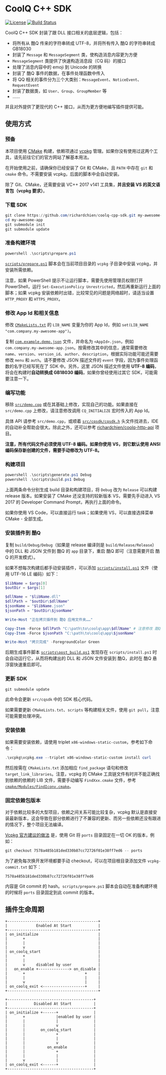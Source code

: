 # CoolQ C++ SDK

[![License](https://img.shields.io/github/license/richardchien/coolq-cpp-sdk.svg)](LICENSE)
[![Build Status](https://img.shields.io/appveyor/ci/richardchien/coolq-cpp-sdk.svg)](https://ci.appveyor.com/project/richardchien/coolq-cpp-sdk)

CoolQ C++ SDK 封装了跟 DLL 接口相关的底层逻辑，包括：

- 将所有从 酷Q 传来的字符串转成 UTF-8，并将所有传入 酷Q 的字符串转成 GB18030
- 封装了 `Message` 和 `MessageSegment` 类，使构造消息内容更为方便
- `MessageSegment` 类提供了快速构造消息段（CQ 码）的接口
- 处理了消息内容中的 emoji 到 Unicode 的转换
- 封装了 酷Q 事件的数据，在事件处理函数中传入
- 将 QQ 相关的事件分为三个大类别：`MessageEvent`、`NoticeEvent`、`RequestEvent`
- 封装了数据类，如 `User`、`Group`、`GroupMember` 等
- ……

并且对外提供了更现代的 C++ 接口，从而为更方便地编写插件提供可能。

## 使用方式

### 预备

本项目使用 [CMake](https://cmake.org/) 构建，依赖项通过 [vcpkg](https://github.com/Microsoft/vcpkg) 管理。如果你没有使用过这两个工具，请先前往它们的官方网站了解基本用法。

在开始使用之前，请确保你已经安装了 Git 和 CMake，且 `PATH` 中存在 `git` 和 `cmake` 命令。不需要安装 vcpkg，后面的脚本中会自动安装。

除了 Git、CMake，还需要安装 VC++ 2017 v141 工具集，**并且安装 VS 的英文语言包（vcpkg 要求）**。

### 下载 SDK

```ps1
git clone https://github.com/richardchien/coolq-cpp-sdk.git my-awesome-app
cd my-awesome-app
git submodule init
git submodule update
```

### 准备构建环境

```ps1
powershell .\scripts\prepare.ps1
```

[`scripts/prepare.ps1`](scripts/prepare.ps1) 脚本会在当前项目目录的 `vcpkg` 子目录中安装 vcpkg，并安装所需依赖。

注意，如果 PowerShell 提示不让运行脚本，需要先使用管理员权限打开 PowerShell，运行 `Set-ExecutionPolicy Unrestricted`，然后再重新运行上面的脚本；如果 vcpkg 安装依赖时出错，比较常见的问题是网络超时，请适当设置 `HTTP_PROXY` 和 `HTTPS_PROXY`。

### 修改 App Id 和相关信息

修改 [`CMakeLists.txt`](CMakeLists.txt) 的 `LIB_NAME` 变量为你的 App Id，例如 `set(LIB_NAME "com.company.my-awesome-app")`。

复制 [`com.example.demo.json`](com.example.demo.json) 文件，并命名为 `<AppId>.json`，例如 `com.company.my-awesome-app.json`。按需修改其中的信息，通常需要修改 `name`、`version`、`version_id`、`author`、`description`，根据实际功能可能还需要修改 `menu` 和 `auth`。请不要修改 JSON 描述文件的 `event` 字段，因为事件处理函数的名字已经写死在了 SDK 中。另外，这里 JSON 描述文件使用 **UTF-8 编码**，将会在构建时**自动转换成 GB18030 编码**，如果你曾经使用过其它 SDK，可能需要注意一下。

### 编写功能

移除 [`src/demo.cpp`](src/demo.cpp) 或在其基础上修改，实现自己的功能。如果直接在 `src/demo.cpp` 上修改，请注意修改调用 `CQ_INITIALIZE` 宏时传入的 App Id。

具体 API 请参考 `src/demo.cpp`，或顺着 [`src/cqsdk/cqsdk.h`](src/cqsdk/cqsdk.h) 头文件找进去，IDE 的自动补全帮助会很大。除此之外，还可以参考 [richardchien/coolq-http-api](https://github.com/richardchien/coolq-http-api) 项目。

**注意，所有代码文件必须使用 UTF-8 编码。如果你使用 VS，则它默认使用 ANSI 编码保存新创建的文件，需要手动修改为 UTF-8。**

### 构建项目

```ps1
powershell .\scripts\generate.ps1 Debug
powershell .\scripts\build.ps1 Debug
```

上面两条命令分别生成 build 目录和构建项目，将 `Debug` 改为 `Release` 可以构建 release 版本。如果安装了 CMake 还没支持的较新版本 VS，需要先手动进入 VS 2017 的 Developer Command Prompt，再执行上面的命令。

如果你使用 VS Code，可以直接运行 task；如果使用 VS，可以直接选择菜单 CMake - 全部生成。

### 安装插件到 酷Q

复制 `build/Debug/Debug`（如果是 release 编译则是 `build/Release/Release`）中的 DLL 和 JSON 文件到 酷Q 的 `app` 目录下，重启 酷Q 即可（注意需要开启 酷Q 的开发模式）。

如果不想每次构建后都手动安装插件，可以添加 [`scripts/install.ps1`](scripts/install.ps1) 文件（使用 UTF-16 LE 编码）如下：

```ps1
$libName = $args[0]
$outDir = $args[1]

$dllName = "$libName.dll"
$dllPath = "$outDir\$dllName"
$jsonName = "$libName.json"
$jsonPath = "$outDir\$jsonName"

Write-Host "正在拷贝插件到 酷Q 应用文件夹……"

Copy-Item -Force $dllPath "C:\path\to\coolq\app\$dllName" # 注意修改 酷Q 目录
Copy-Item -Force $jsonPath "C:\path\to\coolq\app\$jsonName"

Write-Host "拷贝完成" -ForegroundColor Green
```

后期生成事件脚本 [`scripts\post_build.ps1`](scripts\post_build.ps1) 发现存在 `scripts/install.ps1` 时会自动运行它，从而将构建出的 DLL 和 JSON 文件安装到 酷Q，此时在 酷Q 悬浮窗快速重启即可。

### 更新 SDK

```ps1
git submodule update
```

此命令会更新 `src/cqsdk` 中的 SDK 核心代码。

如果需要更新 `CMakeLists.txt`、`scripts` 等构建相关文件，使用 `git pull`，注意可能需要处理冲突。

### 安装依赖

如果需要安装依赖，请使用 triplet `x86-windows-static-custom`，参考如下命令：

```ps1
.\vcpkg\vcpkg.exe --triplet x86-windows-static-custom install curl
```

然后按需在 `CMakeLists.txt` 添加相应 `find_package` 语句和修改 `target_link_libraries`。注意，vcpkg 的 CMake 工具链文件有时并不能正确找到依赖的依赖的 LIB 文件，需要手动编写 `FindXxx.cmake` 文件，参考 [`cmake/Modules/FindIconv.cmake`](cmake/Modules/FindIconv.cmake)。

### 固定依赖包版本

对于依赖比较多的大型项目，依赖之间关系可能比较复杂，vcpkg 默认是直接安装最新版本，这会导致在部分依赖进行了不兼容的更新、而另一些依赖还没有跟进的情况下，整个项目无法编译。

[Vcpkg 官方建议的做法](https://github.com/Microsoft/vcpkg/blob/master/docs/about/faq.md#how-do-i-use-different-versions-of-a-library-on-one-machine) 是，使用 Git 将 `ports` 目录固定在一切 OK 的版本，例如：

```ps1
git checkout 7578a485b181ded330b87cc72726f01e38ff7ed6 -- ports
```

为了避免每次换开发环境都要手动 checkout，可以在项目根目录添加文件 `vcpkg-commit.txt` 如下：

```
7578a485b181ded330b87cc72726f01e38ff7ed6
```

内容是 Git commit 的 hash。`scripts/prepare.ps1` 脚本会自动在准备构建环境的时候将 `ports` 目录固定到此 commit 的版本。

## 插件生命周期

```
+-----------------------------------------+
|             Enabled At Start            |
+-----------------------------------------+
| on_initialize                           |
|       +                                 |
|       |                                 |
|       v                                 |
| on_coolq_start                          |
|       +                                 |
|       |                                 |
|       v     disabled by user            |
|   on_enable +--------------> on_disable |
|       +                           +     |
|       |                           |     |
|       v                           |     |
| on_coolq_exit <-------------------+     |
+-----------------------------------------+

+---------------------------------------+
|            Disabled At Start          |
+---------------------------------------+
| on_initialize +------+                |
|       +              |enabled by user |
|       |              |                |
|       |              v                |
|       |       on_coolq_start          |
|       |              +                |
|       |              |                |
|       |              v                |
|       |          on_enable            |
|       |              +                |
|       |              |                |
|       v              |                |
| on_coolq_exit <------+                |
+---------------------------------------+
```
